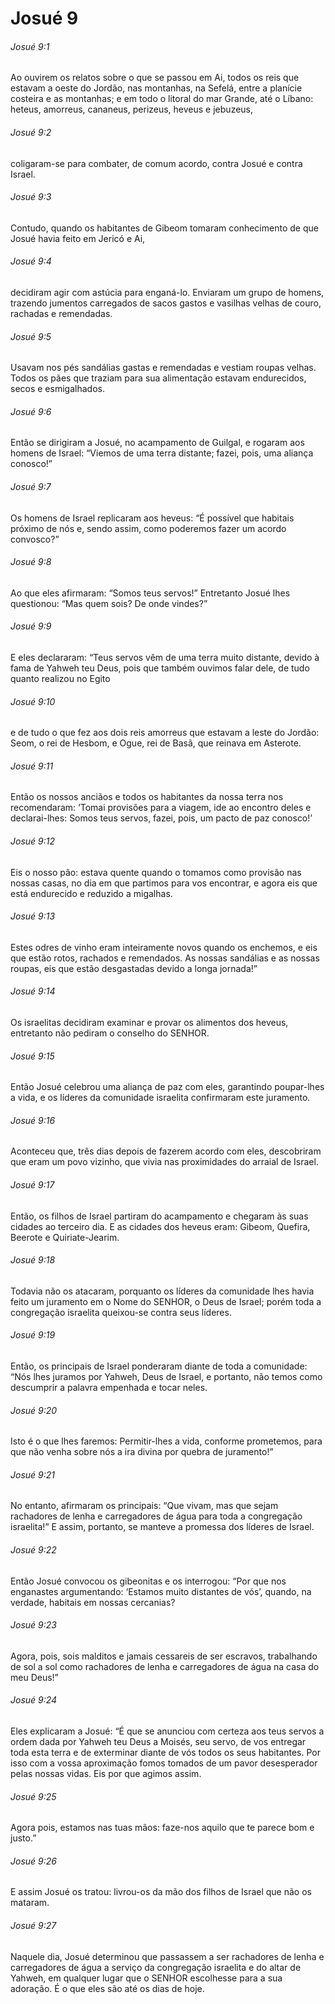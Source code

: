 # Josué 9

###### Josué 9:1

Ao ouvirem os relatos sobre o que se passou em Ai, todos os reis que estavam a oeste do Jordão, nas montanhas, na Sefelá, entre a planície costeira e as montanhas; e em todo o litoral do mar Grande, até o Líbano: heteus, amorreus, cananeus, perizeus, heveus e jebuzeus,

###### Josué 9:2

coligaram-se para combater, de comum acordo, contra Josué e contra Israel.

###### Josué 9:3

Contudo, quando os habitantes de Gibeom tomaram conhecimento de que Josué havia feito em Jericó e Ai,

###### Josué 9:4

decidiram agir com astúcia para enganá-lo. Enviaram um grupo de homens, trazendo jumentos carregados de sacos gastos e vasilhas velhas de couro, rachadas e remendadas.

###### Josué 9:5

Usavam nos pés sandálias gastas e remendadas e vestiam roupas velhas. Todos os pães que traziam para sua alimentação estavam endurecidos, secos e esmigalhados.

###### Josué 9:6

Então se dirigiram a Josué, no acampamento de Guilgal, e rogaram aos homens de Israel: “Viemos de uma terra distante; fazei, pois, uma aliança conosco!”

###### Josué 9:7

Os homens de Israel replicaram aos heveus: “É possível que habitais próximo de nós e, sendo assim, como poderemos fazer um acordo convosco?”

###### Josué 9:8

Ao que eles afirmaram: “Somos teus servos!” Entretanto Josué lhes questionou: “Mas quem sois? De onde vindes?”

###### Josué 9:9

E eles declararam: “Teus servos vêm de uma terra muito distante, devido à fama de Yahweh teu Deus, pois que também ouvimos falar dele, de tudo quanto realizou no Egito

###### Josué 9:10

e de tudo o que fez aos dois reis amorreus que estavam a leste do Jordão: Seom, o rei de Hesbom, e Ogue, rei de Basã, que reinava em Asterote.

###### Josué 9:11

Então os nossos anciãos e todos os habitantes da nossa terra nos recomendaram: ‘Tomai provisões para a viagem, ide ao encontro deles e declarai-lhes: Somos teus servos, fazei, pois, um pacto de paz conosco!’

###### Josué 9:12

Eis o nosso pão: estava quente quando o tomamos como provisão nas nossas casas, no dia em que partimos para vos encontrar, e agora eis que está endurecido e reduzido a migalhas.

###### Josué 9:13

Estes odres de vinho eram inteiramente novos quando os enchemos, e eis que estão rotos, rachados e remendados. As nossas sandálias e as nossas roupas, eis que estão desgastadas devido a longa jornada!”

###### Josué 9:14

Os israelitas decidiram examinar e provar os alimentos dos heveus, entretanto não pediram o conselho do SENHOR.

###### Josué 9:15

Então Josué celebrou uma aliança de paz com eles, garantindo poupar-lhes a vida, e os líderes da comunidade israelita confirmaram este juramento.

###### Josué 9:16

Aconteceu que, três dias depois de fazerem acordo com eles, descobriram que eram um povo vizinho, que vivia nas proximidades do arraial de Israel.

###### Josué 9:17

Então, os filhos de Israel partiram do acampamento e chegaram às suas cidades ao terceiro dia. E as cidades dos heveus eram: Gibeom, Quefira, Beerote e Quiriate-Jearim.

###### Josué 9:18

Todavia não os atacaram, porquanto os líderes da comunidade lhes havia feito um juramento em o Nome do SENHOR, o Deus de Israel; porém toda a congregação israelita queixou-se contra seus líderes.

###### Josué 9:19

Então, os principais de Israel ponderaram diante de toda a comunidade: “Nós lhes juramos por Yahweh, Deus de Israel, e portanto, não temos como descumprir a palavra empenhada e tocar neles.

###### Josué 9:20

Isto é o que lhes faremos: Permitir-lhes a vida, conforme prometemos, para que não venha sobre nós a ira divina por quebra de juramento!”

###### Josué 9:21

No entanto, afirmaram os principais: “Que vivam, mas que sejam rachadores de lenha e carregadores de água para toda a congregação israelita!” E assim, portanto, se manteve a promessa dos líderes de Israel.

###### Josué 9:22

Então Josué convocou os gibeonitas e os interrogou: “Por que nos enganastes argumentando: ‘Estamos muito distantes de vós’, quando, na verdade, habitais em nossas cercanias?

###### Josué 9:23

Agora, pois, sois malditos e jamais cessareis de ser escravos, trabalhando de sol a sol como rachadores de lenha e carregadores de água na casa do meu Deus!”

###### Josué 9:24

Eles explicaram a Josué: “É que se anunciou com certeza aos teus servos a ordem dada por Yahweh teu Deus a Moisés, seu servo, de vos entregar toda esta terra e de exterminar diante de vós todos os seus habitantes. Por isso com a vossa aproximação fomos tomados de um pavor desesperador pelas nossas vidas. Eis por que agimos assim.

###### Josué 9:25

Agora pois, estamos nas tuas mãos: faze-nos aquilo que te parece bom e justo.”

###### Josué 9:26

E assim Josué os tratou: livrou-os da mão dos filhos de Israel que não os mataram.

###### Josué 9:27

Naquele dia, Josué determinou que passassem a ser rachadores de lenha e carregadores de água a serviço da congregação israelita e do altar de Yahweh, em qualquer lugar que o SENHOR escolhesse para a sua adoração. É o que eles são até os dias de hoje.

